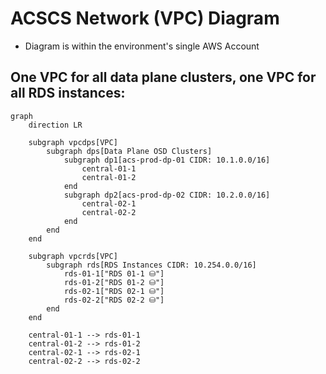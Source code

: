# ACSCS Network (VPC) Diagram

- Diagram is within the environment's single AWS Account

## One VPC for all data plane clusters, one VPC for all RDS instances:

```mermaid
graph
    direction LR

    subgraph vpcdps[VPC]
        subgraph dps[Data Plane OSD Clusters]
            subgraph dp1[acs-prod-dp-01 CIDR: 10.1.0.0/16]
                central-01-1
                central-01-2
            end
            subgraph dp2[acs-prod-dp-02 CIDR: 10.2.0.0/16]
                central-02-1
                central-02-2
            end
        end
    end

    subgraph vpcrds[VPC]
        subgraph rds[RDS Instances CIDR: 10.254.0.0/16]
            rds-01-1["RDS 01-1 ⛁"]
            rds-01-2["RDS 01-2 ⛁"]
            rds-02-1["RDS 02-1 ⛁"]
            rds-02-2["RDS 02-2 ⛁"]
        end
    end

    central-01-1 --> rds-01-1
    central-01-2 --> rds-01-2
    central-02-1 --> rds-02-1
    central-02-2 --> rds-02-2

    
```
